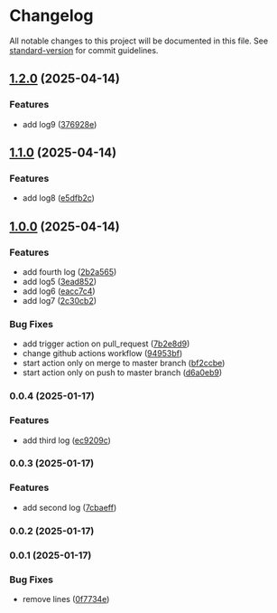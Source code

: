 # Changelog

All notable changes to this project will be documented in this file. See [standard-version](https://github.com/conventional-changelog/standard-version) for commit guidelines.

## [1.2.0](https://github.com/Alex69222/versions_test/compare/v1.1.0...v1.2.0) (2025-04-14)


### Features

* add log9 ([376928e](https://github.com/Alex69222/versions_test/commit/376928e5a01c2268ffa788157bd2a9d0169e790e))

## [1.1.0](https://github.com/Alex69222/versions_test/compare/v0.0.12...v1.1.0) (2025-04-14)


### Features

* add log8 ([e5dfb2c](https://github.com/Alex69222/versions_test/commit/e5dfb2ce9c592a3ee33ab4e8f7bbd57ef79a07f8))

## [1.0.0](https://github.com/Alex69222/versions_test/compare/v0.0.4...v1.0.0) (2025-04-14)



### Features

* add fourth log ([2b2a565](https://github.com/Alex69222/versions_test/commit/2b2a56519a9af7fce03ed35fa9d71ca43456a7b3))
* add log5 ([3ead852](https://github.com/Alex69222/versions_test/commit/3ead85273b7f320a4a234382a792fabe107fcada))
* add log6 ([eacc7c4](https://github.com/Alex69222/versions_test/commit/eacc7c42a9db03647d65e765821bf0cb92e2e751))
* add log7 ([2c30cb2](https://github.com/Alex69222/versions_test/commit/2c30cb205ac753ef2767728885bba8efdf4a38cc))


### Bug Fixes

* add trigger action on pull_request ([7b2e8d9](https://github.com/Alex69222/versions_test/commit/7b2e8d92127632a868e9cc982a10cae5958395d2))
* change github actions workflow ([94953bf](https://github.com/Alex69222/versions_test/commit/94953bf235730407158dbe4ca830434853b9da56))
* start action only on merge to master branch ([bf2ccbe](https://github.com/Alex69222/versions_test/commit/bf2ccbe411ee01ed7489287797d2d6b67333a09a))
* start action only on push to master branch ([d6a0eb9](https://github.com/Alex69222/versions_test/commit/d6a0eb90d335f9146b8decb981769b01057b2dfc))


### 0.0.4 (2025-01-17)


### Features

* add third log ([ec9209c](https://github.com/Alex69222/versions_test/commit/ec9209cf99e61cf313c1da0729f8dd5e933d96a8))

### 0.0.3 (2025-01-17)


### Features

* add second log ([7cbaeff](https://github.com/Alex69222/versions_test/commit/7cbaeffa59f4069cd48f38e32d7535003ef9556b))

### 0.0.2 (2025-01-17)

### 0.0.1 (2025-01-17)


### Bug Fixes

* remove lines ([0f7734e](https://github.com/Alex69222/versions_test/commit/0f7734e5ccf9b8021b81242066ff2c48ed601560))

